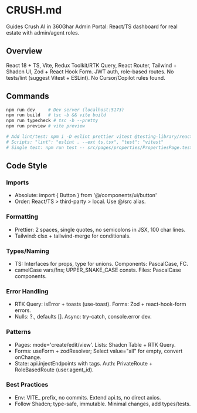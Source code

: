 # CRUSH.md

Guides Crush AI in 360Ghar Admin Portal: React/TS dashboard for real estate with admin/agent roles.

## Overview
React 18 + TS, Vite, Redux Toolkit/RTK Query, React Router, Tailwind + Shadcn UI, Zod + React Hook Form. JWT auth, role-based routes. No tests/lint (suggest Vitest + ESLint). No Cursor/Copilot rules found.

## Commands
```bash
npm run dev     # Dev server (localhost:5173)
npm run build   # tsc -b && vite build
npm run typecheck # tsc -b --pretty
npm run preview # vite preview

# Add lint/test: npm i -D eslint prettier vitest @testing-library/react jsdom
# Scripts: "lint": "eslint . --ext ts,tsx", "test": "vitest"
# Single test: npm run test -- src/pages/properties/PropertiesPage.test.tsx
```

## Code Style

### Imports
- Absolute: import { Button } from '@/components/ui/button'
- Order: React/TS > third-party > local. Use @/src alias.

### Formatting
- Prettier: 2 spaces, single quotes, no semicolons in JSX, 100 char lines.
- Tailwind: clsx + tailwind-merge for conditionals.

### Types/Naming
- TS: Interfaces for props, type for unions. Components: PascalCase, FC<Props>.
- camelCase vars/fns; UPPER_SNAKE_CASE consts. Files: PascalCase components.

### Error Handling
- RTK Query: isError + toasts (use-toast). Forms: Zod + react-hook-form errors.
- Nulls: ?., defaults []. Async: try-catch, console.error dev.

### Patterns
- Pages: mode='create/edit/view'. Lists: Shadcn Table + RTK Query.
- Forms: useForm + zodResolver; Select value="all" for empty, convert onChange.
- State: api.injectEndpoints with tags. Auth: PrivateRoute + RoleBasedRoute (user.agent_id).

### Best Practices
- Env: VITE_ prefix, no commits. Extend api.ts, no direct axios.
- Follow Shadcn; type-safe, immutable. Minimal changes, add types/tests.